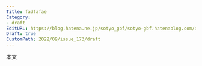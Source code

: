 ```yaml
---
Title: fadfafae
Category:
- draft
EditURL: https://blog.hatena.ne.jp/sotyo_gbf/sotyo-gbf.hatenablog.com/atom/entry/4207112889923142176
Draft: true
CustomPath: 2022/09/issue_173/draft
---
```


本文
